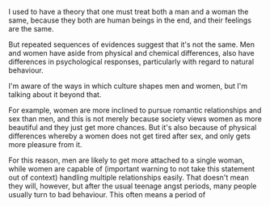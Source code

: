 I used to have a theory that one must treat both a man and a woman the same, because they both are human beings in the end, and their feelings are the same.

But repeated sequences of evidences suggest that it's not the same. Men and women have aside from physical and chemical differences, also have differences in psychological responses, particularly with regard to natural behaviour.

I'm aware of the ways in which culture shapes men and women, but I'm talking about it beyond that.

For example, women are more inclined to pursue romantic relationships and sex than men, and this is not merely because society views women as more beautiful and they just get more chances. But it's also because of physical differences whereby a women does not get tired after sex, and only gets more pleasure from it.

For this reason, men are likely to get more attached to a single woman, while women are capable of (important warning to not take this statement out of context) handling multiple relationships easily. That doesn't mean they will, however, but after the usual teenage angst periods, many people usually turn to bad behaviour. This often means a period of 